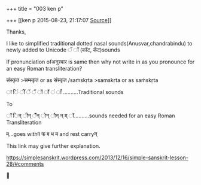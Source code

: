 +++
title = "003 ken p"

+++
[[ken p	2015-08-23, 21:17:07 [Source](https://groups.google.com/g/samskrita/c/f7FVJ3Feu58)]]



Thanks,

  

I like to simplified traditional dotted nasal sounds(Anusvar,chandrabindu) to newly added to Unicode ॅ ॉ (कॉट, कॅट)sounds

If pronunciation ofअनुस्वार is same then why not write in as you pronounce for an easy Roman transliteration?

संस्कृत \>सम्स्कृत or as संस्कृत /saṁskṛta \>samskṛta or as saṁskṛta   

  

ां िं  ीं  ें  ैं   ों  ौं  ं      ाँ ..........Traditional sounds

To

ॉ िन् ीन् ॅैन्  ोन् ौन् न् म्    ॉ..........sounds needed for an easy Roman Transliteration

म्...goes withप फ ब भ म and rest carryन्



This link may give further explanation.

<https://simplesanskrit.wordpress.com/2013/12/16/simple-sanskrit-lesson-28/#comments>  



